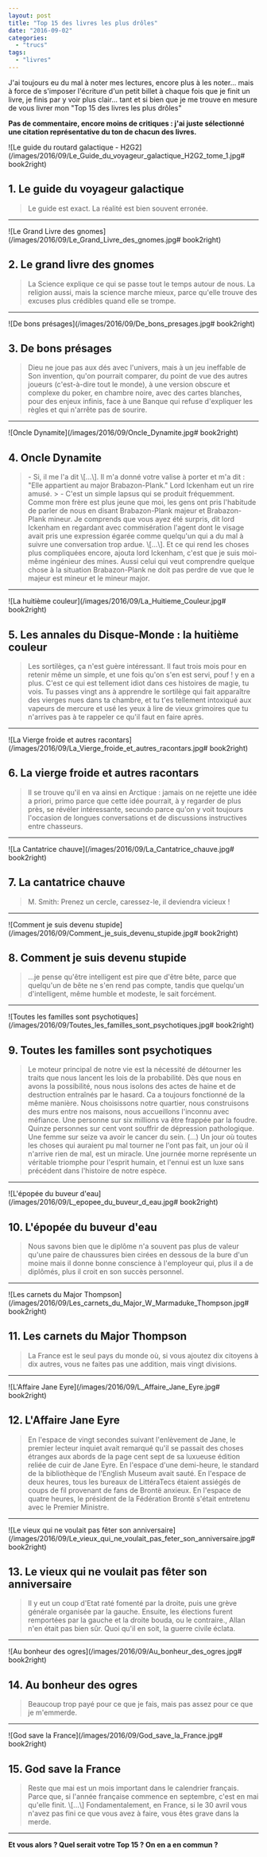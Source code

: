 ```yaml
---
layout: post
title: "Top 15 des livres les plus drôles"
date: "2016-09-02"
categories: 
  - "trucs"
tags: 
  - "livres"
---
```


J'ai toujours eu du mal à noter mes lectures, encore plus à les noter... mais à force de s'imposer l'écriture d'un petit billet à chaque fois que je finit un livre, je finis par y voir plus clair... tant et si bien que je me trouve en mesure de vous livrer mon "Top 15 des livres les plus drôles"

**Pas de commentaire, encore moins de critiques : j'ai juste sélectionné une citation représentative du ton de chacun des livres.**

![Le guide du routard galactique - H2G2](/images/2016/09/Le_Guide_du_voyageur_galactique_H2G2_tome_1.jpg# book2right)

## 1\. Le guide du voyageur galactique

<blockquote class="citation">
	Le guide est exact. La réalité est bien souvent erronée.
</blockquote>

<hr class="nof">

![Le Grand Livre des gnomes](/images/2016/09/Le_Grand_Livre_des_gnomes.jpg# book2right)

## 2\. Le grand livre des gnomes

<blockquote class="citation">
	La Science explique ce qui se passe tout le temps autour de nous. La religion aussi, mais la science marche mieux, parce qu'elle trouve des excuses plus crédibles quand elle se trompe.
</blockquote>

<hr class="nof">

![De bons présages](/images/2016/09/De_bons_presages.jpg# book2right)

## 3\. De bons présages

<blockquote class="citation">
	Dieu ne joue pas aux dés avec l'univers, mais à un jeu ineffable de Son invention, qu'on pourrait comparer, du point de vue des autres joueurs (c'est-à-dire tout le monde), à une version obscure et complexe du poker, en chambre noire, avec des cartes blanches, pour des enjeux infinis, face à une Banque qui refuse d'expliquer les règles et qui n'arrête pas de sourire.
</blockquote>

<hr class="nof">

![Oncle Dynamite](/images/2016/09/Oncle_Dynamite.jpg# book2right)

## 4\. Oncle Dynamite

<blockquote class="citation">
- Si, il me l'a dit \[...\]. Il m'a donné votre valise à porter et m'a dit : "Elle appartient au major Brabazon-Plank." Lord Ickenham eut un rire amusé.
> - C'est un simple lapsus qui se produit fréquemment. Comme mon frère est plus jeune que moi, les gens ont pris l'habitude de parler de nous en disant Brabazon-Plank majeur et Brabazon-Plank mineur. Je comprends que vous ayez été surpris, dit lord Ickenham en regardant avec commisération l'agent dont le visage avait pris une expression égarée comme quelqu'un qui a du mal à suivre une conversation trop ardue. \[...\]. Et ce qui rend les choses plus compliquées encore, ajouta lord Ickenham, c'est que je suis moi-même ingénieur des mines. Aussi celui qui veut comprendre quelque chose à la situation Brabazon-Plank ne doit pas perdre de vue que le majeur est mineur et le mineur major.
</blockquote>

<hr class="nof">

![La huitième couleur](/images/2016/09/La_Huitieme_Couleur.jpg# book2right)

## 5\. Les annales du Disque-Monde : la huitième couleur

<blockquote class="citation">
	Les sortilèges, ça n'est guère intéressant. Il faut trois mois pour en retenir même un simple, et une fois qu'on s'en est servi, pouf ! y en a plus. C'est ce qui est tellement idiot dans ces histoires de magie, tu vois. Tu passes vingt ans à apprendre le sortilège qui fait apparaître des vierges nues dans ta chambre, et tu t'es tellement intoxiqué aux vapeurs de mercure et usé les yeux à lire de vieux grimoires que tu n'arrives pas à te rappeler ce qu'il faut en faire après.
</blockquote>

<hr class="nof">

![La Vierge froide et autres racontars](/images/2016/09/La_Vierge_froide_et_autres_racontars.jpg# book2right)

## 6\. La vierge froide et autres racontars

<blockquote class="citation">
	Il se trouve qu'il en va ainsi en Arctique : jamais on ne rejette une idée a priori, primo parce que cette idée pourrait, à y regarder de plus près, se révéler intéressante, secundo parce qu'on y voit toujours l'occasion de longues conversations et de discussions instructives entre chasseurs.
</blockquote>

<hr class="nof">

![La Cantatrice chauve](/images/2016/09/La_Cantatrice_chauve.jpg# book2right)

## 7\. La cantatrice chauve

<blockquote class="citation">
	M. Smith: Prenez un cercle, caressez-le, il deviendra vicieux !
</blockquote>

<hr class="nof">

![Comment je suis devenu stupide](/images/2016/09/Comment_je_suis_devenu_stupide.jpg# book2right)

## 8\. Comment je suis devenu stupide

<blockquote class="citation">
	...je pense qu'être intelligent est pire que d'être bête, parce que quelqu'un de bête ne s'en rend pas compte, tandis que quelqu'un d'intelligent, même humble et modeste, le sait forcément.
</blockquote>

<hr class="nof">

![Toutes les familles sont psychotiques](/images/2016/09/Toutes_les_familles_sont_psychotiques.jpg# book2right)

## 9\. Toutes les familles sont psychotiques

<blockquote class="citation">
	Le moteur principal de notre vie est la nécessité de détourner les traits que nous lancent les lois de la probabilité. Dès que nous en avons la possibilité, nous nous isolons des actes de haine et de destruction entraînés par le hasard. Ca a toujours fonctionné de la même manière. Nous choisissons notre quartier, nous construisons des murs entre nos maisons, nous accueillons l'inconnu avec méfiance. Une personne sur six millions va être frappée par la foudre. Quinze personnes sur cent vont souffrir de dépression pathologique. Une femme sur seize va avoir le cancer du sein. (...) Un jour où toutes les choses qui auraient pu mal tourner ne l'ont pas fait, un jour où il n'arrive rien de mal, est un miracle. Une journée morne représente un véritable triomphe pour l'esprit humain, et l'ennui est un luxe sans précédent dans l'histoire de notre espèce.
</blockquote>

<hr class="nof">

![L'épopée du buveur d'eau](/images/2016/09/L_epopee_du_buveur_d_eau.jpg# book2right)

## 10\. L'épopée du buveur d'eau

<blockquote class="citation">
	Nous savons bien que le diplôme n'a souvent pas plus de valeur qu'une paire de chaussures bien cirées en dessous de la bure d'un moine mais il donne bonne conscience à l'employeur qui, plus il a de diplômés, plus il croit en son succès personnel.
</blockquote>

<hr class="nof">

![Les carnets du Major Thompson](/images/2016/09/Les_carnets_du_Major_W_Marmaduke_Thompson.jpg# book2right)

## 11\. Les carnets du Major Thompson

<blockquote class="citation">
	La France est le seul pays du monde où, si vous ajoutez dix citoyens à dix autres, vous ne faites pas une addition, mais vingt divisions.
</blockquote>

<hr class="nof">

![L'Affaire Jane Eyre](/images/2016/09/L_Affaire_Jane_Eyre.jpg# book2right)

## 12\. L'Affaire Jane Eyre

<blockquote class="citation">
	En l'espace de vingt secondes suivant l'enlèvement de Jane, le premier lecteur inquiet avait remarqué qu'il se passait des choses étranges aux abords de la page cent sept de sa luxueuse édition reliée de cuir de Jane Eyre. En l'espace d'une demi-heure, le standard de la bibliothèque de l'English Museum avait sauté. En l'espace de deux heures, tous les bureaux de LittéraTecs étaient assiégés de coups de fil provenant de fans de Brontë anxieux. En l'espace de quatre heures, le président de la Fédération Brontë s'était entretenu avec le Premier Ministre.
</blockquote>

<hr class="nof">

![Le vieux qui ne voulait pas fêter son anniversaire](/images/2016/09/Le_vieux_qui_ne_voulait_pas_feter_son_anniversaire.jpg# book2right)

## 13\. Le vieux qui ne voulait pas fêter son anniversaire

<blockquote class="citation">
	Il y eut un coup d'Etat raté fomenté par la droite, puis une grève générale organisée par la gauche. Ensuite, les élections furent remportées par la gauche et la droite bouda, ou le contraire., Allan n'en était pas bien sûr. Quoi qu'il en soit, la guerre civile éclata.
</blockquote>

<hr class="nof">

![Au bonheur des ogres](/images/2016/09/Au_bonheur_des_ogres.jpg# book2right)

## 14\. Au bonheur des ogres

<blockquote class="citation">
	Beaucoup trop payé pour ce que je fais, mais pas assez pour ce que je m'emmerde.
</blockquote>

<hr class="nof">

![God save la France](/images/2016/09/God_save_la_France.jpg# book2right)

## 15\. God save la France

<blockquote class="citation">
	Reste que mai est un mois important dans le calendrier français. Parce que, si l'année française commence en septembre, c'est en mai qu'elle finit. \[...\] Fondamentalement, en France, si le 30 avril vous n'avez pas fini ce que vous avez à faire, vous êtes grave dans la merde.
</blockquote>

<hr class="nof">

**Et vous alors ? Quel serait votre Top 15 ? On en a en commun ?**
